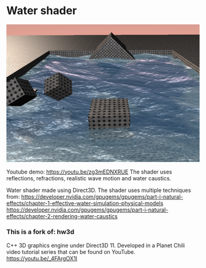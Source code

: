 # Water shader

![alt text](ScreenShot1.png)

Youtube demo: https://youtu.be/zg3mEDNXRUE
The shader uses reflections, refractions, realistic wave motion and water caustics.

Water shader made using Direct3D. The shader uses multiple techniques from:
https://developer.nvidia.com/gpugems/gpugems/part-i-natural-effects/chapter-1-effective-water-simulation-physical-models
https://developer.nvidia.com/gpugems/gpugems/part-i-natural-effects/chapter-2-rendering-water-caustics


### This is a fork of: hw3d
C++ 3D graphics engine under Direct3D 11. Developed in a Planet Chili video tutorial series that can be found on YouTube. https://youtu.be/_4FArgOX1I
